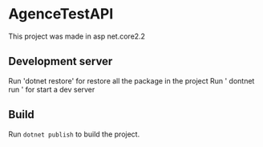 # AgenceTestAPI

This project was made in asp net.core2.2

## Development server

Run 'dotnet restore' for restore all the package in the project 
Run ' dontnet run ' for start a dev server


## Build

Run `dotnet publish` to build the project. 

